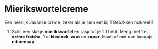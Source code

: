 # Mierikswortelcreme
Een heerlijk Japanse crème, zeker als je hem eet bij [[Gebakken makreel]]

1. Schil een stukje **mierikswortel** en rasp tot je 1 tl hebt. Meng met 1 el **crème fraîche**, 1 el **bieslook**, **zout** en **peper**. Maak af met een kneepje **citroensap**. 
